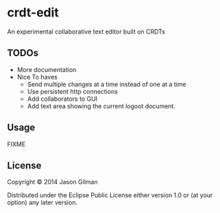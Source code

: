# crdt-edit

An experimental collaborative text editor built on CRDTs

## TODOs

  * More documentation
  * Nice To haves
    * Send multiple changes at a time instead of one at a time
    * Use persistent http connections
    * Add collaborators to GUI
    * Add text area showing the current logoot document.


## Usage

FIXME

## License

Copyright © 2014 Jason Gilman

Distributed under the Eclipse Public License either version 1.0 or (at
your option) any later version.
